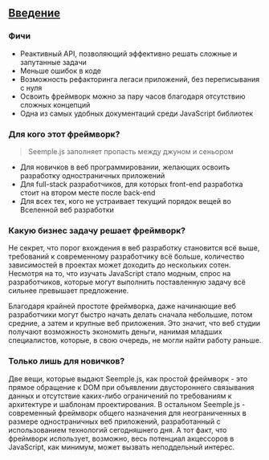 ## [Введение](#!introduction)
### Фичи
- Реактивный API, позволяющий эффективно решать сложные и запутанные задачи
- Меньше ошибок в коде
- Возможность рефакторинга легаси приложений, без переписывания с нуля
- Освоить фреймворк можно за пару часов благодаря отсутствию сложных концепций
- Одна из самых удобных документаций среди JavaScript библиотек

### Для кого этот фреймворк?

> Seemple.js заполняет пропасть между джуном и сеньором

- Для новичков в веб программировании, желающих освоить разработку одностраничных приложений
- Для full-stack разработчиков, для которых front-end разработка стоит на втором месте после back-end
- Для всех тех, кого не устраивает текущий порядок вещей во Вселенной веб разработки

### Какую бизнес задачу решает фреймворк?

Не секрет, что порог вхождения в веб разработку становится всё выше, требований к современному разработчику всё больше, количество зависимостей в проектах может доходить до нескольких сотен. Несмотря на то, что изучать JavaScript стало модным, спрос на разработчиков, которые могут выполнить поставленную задачу всё сильнее превышает предложение.

Благодаря крайней простоте фреймворка, даже начинающие веб разработчики могут быстро начать делать сначала небольшие, потом средние, а затем и крупные веб приложения. Это значит, что веб студии получают возможность экономить деньги, нанимая младших специалистов, которые, в свою очередь, не могли найти работу раньше.


### Только лишь для новичков?

Две вещи, которые выдают Seemple.js, как простой фреймворк - это прямое обращение к DOM при объявлении двустороннего связывания данных и отсутствие каких-либо ограничений по требованиям к архитектуре и шаблонам проектирования. В остальном Seemple.js - современный фреймворк общего назначения для неограниченных в размере одностраничных веб приложений, разработанный с использованием технологий сегодняшнего дня. А тот факт, что фреймворк использует, возможно, весь потенциал акцессоров в JavaScript, как минимум, может вызвать неподдельный интерес.
